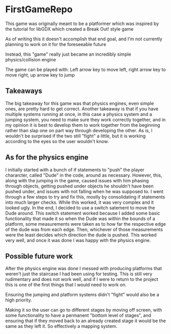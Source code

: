 # FirstGameRepo
 
This game was originally meant to be a platformer which was inspired by the tutorial for libGDX which created a Break Out! style game 

As of writing this it doesn't accomplish that end goal, and I'm not currently planning to work on it for the foreseeable future

Instead, this "game" really just became an incredibly simple physics/collision engine

The game can be played with: Left arrow key to move left, right arrow key to move right, up arrow key to jump

## Takeaways
The big takeaway for this game was that physics engines, even simple ones, are pretty hard to get correct. Another takeaway is that if you have multiple systems running at once, in this case a physics system and a jumping system, you need to make sure they work correctly together, and in my opinion it is best to develop them to work together from the beginning rather than slap one on part way through developing the other. As is, I wouldn't be surprised if the two still "fight" a little, but it is working according to the eyes so the user wouldn't know.


## As for the physics engine
I initially started with a bunch of if statements to "push" the player chararcter, called "Dude" in the code, around as necessary. However, this, along with the jumping in the game, caused issues with him phasing through objects, getting pushed under objects he shouldn't have been pushed under, and issues with not falling when he was supposed to. I went through a few steps to try and fix this, mostly by consolidating if statements into much larger checks. While this worked, it was very complex and it looked ugly. In the end, I decided to use a switch satement to move the Dude around. This switch statement worked because I added some basic functionality that made it so when the Dude was within the bounds of a platform, some measurements were taken as to how far the respective edge of the dude was from each edge. Then, whichever of those measurements were the least decides which direction the dude is pushed. This worked very well, and once it was done I was happy with the physics engine.

## Possible future work
After the physics engine was done I messed with producing platforms that weren't just the staircase I had been using for testing. This is still very rudimentary and does not work well, and if I were to return to the project this is one of the first things that I would need to work on.

Ensuring the jumping and platform systems didn't "fight" would also be a high priority.

Making it so the user can go to different stages by moving off screen, with some functionality to have a permanent "bottom level of stages", and ensuring that if they moved back to an already created stage it would be the same as they left it. So effectively a mapping system.
